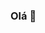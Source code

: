 ### Olá 👋

<!--
🌱 Aprendendo estrutura de dados, PHP, Java e JavaScript ...
🐱‍💻 Forte conhecimento em Python
-->
